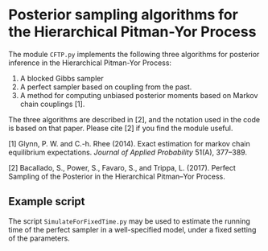 # Posterior sampling algorithms for the Hierarchical Pitman-Yor Process

The module `CFTP.py` implements the following three algorithms for posterior inference in the Hierarchical Pitman-Yor Process:

1. A blocked Gibbs sampler
2. A perfect sampler based on coupling from the past. 
3. A method for computing unbiased posterior moments based on Markov chain couplings [1].

The three algorithms are described in [2], and the notation used in the code is based on that paper. Please cite [2] if you find the module useful. 

[1] Glynn, P. W. and C.-h. Rhee (2014). Exact estimation for markov chain equilibrium expectations. *Journal of Applied Probability* 51(A), 377–389.

[2] Bacallado, S., Power, S., Favaro, S., and Trippa, L. (2017). Perfect Sampling of the Posterior in the Hierarchical Pitman–Yor Process. 

## Example script

The script `SimulateForFixedTime.py` may be used to estimate the running time of the perfect sampler in a well-specified model, under a fixed setting of the parameters.

